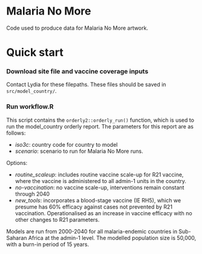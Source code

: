 # Malaria No More
Code used to produce data for Malaria No More artwork.


# Quick start

###  Download site file and vaccine coverage inputs
Contact Lydia for these filepaths. These files should be saved in `src/model_country/`.

###  Run workflow.R
This script contains the `orderly2::orderly_run()` function, which is used to run the model_country orderly report. The parameters for this report are as follows:

- *iso3c*: country code for country to model
- *scenario*: scenario to run for Malaria No More runs.

Options:
  * *routine_scaleup*: includes routine vaccine scale-up for R21 vaccine, where the vaccine is administered to all admin-1 units in the country.
  * *no-vaccination*: no vaccine scale-up, interventions remain constant through 2040
  * *new_tools*: incorporates a blood-stage vaccine (IE RH5), which we presume has 60% efficacy against cases not prevented by R21 vaccination. Operationalised as an increase in vaccine efficacy with no other changes to R21 parameters.


Models are run from 2000-2040 for all malaria-endemic countries in Sub-Saharan Africa at the admin-1 level. The modelled population size is 50,000, with a burn-in period of 15 years.

